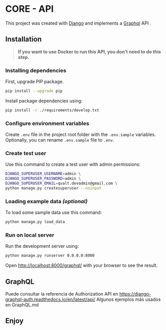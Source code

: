# CORE - API

This project was created with [Django](https://www.djangoproject.com/) and implements a [Graphql](https://graphql.org/)
API .

## Installation

> **If you want to use Docker to run this API, you don't need to do this step.**

### Installing dependencies

First, upgrade PIP package.

```bash
pip install --upgrade pip
```

Install package dependencies using:

```bash
pip install -r ./requirements/develop.txt
```

### Configure environment variables

Create `.env` file in the project root folder with the `.env.sample` variables. Optionally, you can rename `.env.sample`
file to `.env`.

### Create test user

Use this command to create a test user with admin permissions:

```bash
DJANGO_SUPERUSER_USERNAME=admin \
DJANGO_SUPERUSER_PASSWORD=admin \
DJANGO_SUPERUSER_EMAIL=qvalt.devadmin@gmail.com \
python manage.py createsuperuser --noinput
```

### Loading example data ***(optional)***

To load some sample data use this command:

```bash
python manage.py load_data
```

### Run on local server

Run the development server using:

```bash
python manage.py runserver 0.0.0.0:8000
```

Open [http://localhost:8000/graphql/](http://localhost:8000/graphql/) with your browser to see the result.

## GraphQL

Puede consultar la referencia de Authorization API en https://django-graphql-auth.readthedocs.io/en/latest/api/
Algunos ejemplos más usados en GraphQL.md

## Enjoy


